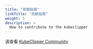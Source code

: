 ```yaml
---
title: "贡献指南"
linkTitle: "贡献指南"
weight: 5
description: >
  How to contribute to the kubeclipper
---
```


请查看 [KubeClipper Community](https://github.com/kubeclipper/community)





